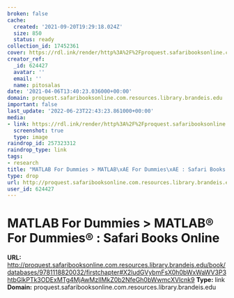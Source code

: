 ```yaml
---
broken: false
cache:
  created: '2021-09-20T19:29:18.024Z'
  size: 850
  status: ready
collection_id: 17452361
cover: https://rdl.ink/render/http%3A%2F%2Fproquest.safaribooksonline.com.resources.library.brandeis.edu%2Fbook%2Fdatabases%2F9781118820032%2Ffirstchapter%23X2ludGVybmFsX0h0bWxWaWV3P3htbGlkPTk3ODExMTg4MjAwMzIlMkZ0b2NfeGh0bWwmcXVlcnk9
creator_ref:
  _id: 624427
  avatar: ''
  email: ''
  name: pitosalas
date: '2021-04-06T13:40:23.036000+00:00'
domain: proquest.safaribooksonline.com.resources.library.brandeis.edu
important: false
last_update: '2022-06-23T22:43:23.861000+00:00'
media:
- link: https://rdl.ink/render/http%3A%2F%2Fproquest.safaribooksonline.com.resources.library.brandeis.edu%2Fbook%2Fdatabases%2F9781118820032%2Ffirstchapter%23X2ludGVybmFsX0h0bWxWaWV3P3htbGlkPTk3ODExMTg4MjAwMzIlMkZ0b2NfeGh0bWwmcXVlcnk9
  screenshot: true
  type: image
raindrop_id: 257323312
raindrop_type: link
tags:
- research
title: "MATLAB For Dummies > MATLAB\xAE For Dummies\xAE : Safari Books Online"
type: drop
url: http://proquest.safaribooksonline.com.resources.library.brandeis.edu/book/databases/9781118820032/firstchapter#X2ludGVybmFsX0h0bWxWaWV3P3htbGlkPTk3ODExMTg4MjAwMzIlMkZ0b2NfeGh0bWwmcXVlcnk9
user_id: 624427
---
```


# MATLAB For Dummies > MATLAB® For Dummies® : Safari Books Online

**URL:** http://proquest.safaribooksonline.com.resources.library.brandeis.edu/book/databases/9781118820032/firstchapter#X2ludGVybmFsX0h0bWxWaWV3P3htbGlkPTk3ODExMTg4MjAwMzIlMkZ0b2NfeGh0bWwmcXVlcnk9
**Type:** link
**Domain:** proquest.safaribooksonline.com.resources.library.brandeis.edu
